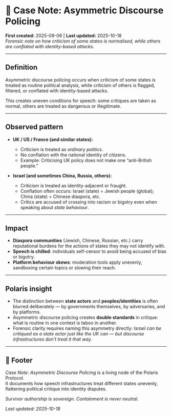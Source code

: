 # 🫜 Case Note: Asymmetric Discourse Policing  
**First created:** 2025-09-06 | **Last updated:** 2025-10-18  
*Forensic note on how criticism of some states is normalised, while others are conflated with identity-based attacks.*

---

## Definition  
Asymmetric discourse policing occurs when criticism of some states is treated as routine political analysis, while criticism of others is flagged, filtered, or conflated with identity-based attacks.  

This creates uneven conditions for speech: some critiques are taken as normal, others are treated as dangerous or illegitimate.  

---

## Observed pattern  

- **UK / US / France (and similar states):**  
  - Criticism is treated as *ordinary politics*.  
  - No conflation with the national identity of citizens.  
  - Example: Criticising UK policy does not make one “anti-British people.”  

- **Israel (and sometimes China, Russia, others):**  
  - Criticism is treated as identity-adjacent or fraught.  
  - Conflation often occurs: Israel (state) = Jewish people (global); China (state) = Chinese diaspora, etc.  
  - Critics are accused of crossing into racism or bigotry even when speaking about *state behaviour*.  

---

## Impact  

- **Diaspora communities** (Jewish, Chinese, Russian, etc.) carry reputational burdens for the actions of states they may not identify with.  
- **Speech is chilled**: individuals self-censor to avoid being accused of bias or bigotry.  
- **Platform behaviour skews**: moderation tools apply unevenly, sandboxing certain topics or slowing their reach.  

---

## Polaris insight  

- The distinction between **state actors** and **peoples/identities** is often blurred deliberately — by governments themselves, by adversaries, and by platforms.  
- Asymmetric discourse policing creates **double standards** in critique: what is routine in one context is taboo in another.  
- Forensic clarity requires naming this asymmetry directly: *Israel can be critiqued as a state actor just like the UK can — but discourse infrastructures don’t treat it that way.*  

---

## 🏮 Footer  

*Case Note: Asymmetric Discourse Policing* is a living node of the Polaris Protocol.  
It documents how speech infrastructures treat different states unevenly, flattening political critique into identity disputes.  

*Survivor authorship is sovereign. Containment is never neutral.*  

_Last updated: 2025-10-18_  
